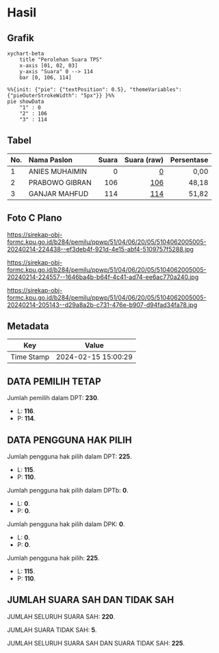 # Hasil

## Grafik

```mermaid
xychart-beta
    title "Perolehan Suara TPS"
    x-axis [01, 02, 03]
    y-axis "Suara" 0 --> 114
    bar [0, 106, 114]
```

```mermaid
%%{init: {"pie": {"textPosition": 0.5}, "themeVariables": {"pieOuterStrokeWidth": "5px"}} }%%
pie showData
    "1" : 0
    "2" : 106
    "3" : 114
```

## Tabel

| No. | Nama Paslon    | Suara | Suara (raw) | Persentase |
|:--- |:-------------- | -----:| -----------:| ----------:|
| 1   | ANIES MUHAIMIN | 0     | [0][p-1]    | 0,00       |
| 2   | PRABOWO GIBRAN | 106   | [106][p-2]  | 48,18      |
| 3   | GANJAR MAHFUD  | 114   | [114][p-3]  | 51,82      |


[p-1]: https://github.com/gigit-pemilu/pemilu-2024-51-bali/blob/main/pilpres/hitung-suara/sub/51-bali/sub/04-gianyar/sub/06-tegallalang/sub/2005-pupuan/sub/005-tps/sub/paslon-1.txt
[p-2]: https://github.com/gigit-pemilu/pemilu-2024-51-bali/blob/main/pilpres/hitung-suara/sub/51-bali/sub/04-gianyar/sub/06-tegallalang/sub/2005-pupuan/sub/005-tps/sub/paslon-2.txt
[p-3]: https://github.com/gigit-pemilu/pemilu-2024-51-bali/blob/main/pilpres/hitung-suara/sub/51-bali/sub/04-gianyar/sub/06-tegallalang/sub/2005-pupuan/sub/005-tps/sub/paslon-3.txt

## Foto C Plano

https://sirekap-obj-formc.kpu.go.id/b284/pemilu/ppwp/51/04/06/20/05/5104062005005-20240214-224438--ef3deb4f-921d-4e15-abf4-5109757f5288.jpg

https://sirekap-obj-formc.kpu.go.id/b284/pemilu/ppwp/51/04/06/20/05/5104062005005-20240214-224557--1646ba4b-b64f-4c41-ad74-ee6ac770a240.jpg

https://sirekap-obj-formc.kpu.go.id/b284/pemilu/ppwp/51/04/06/20/05/5104062005005-20240214-205143--d29a8a2b-c731-476e-b907-d94fad34fa78.jpg


## Metadata

| Key        | Value               |
| ---------- | ------------------- |
| Time Stamp | 2024-02-15 15:00:29 |


## DATA PEMILIH TETAP

Jumlah pemilih dalam DPT: **230**.
 * L: **116**.
 * P: **114**.

## DATA PENGGUNA HAK PILIH

Jumlah pengguna hak pilih dalam DPT: **225**.
 * L: **115**.
 * P: **110**.

Jumlah pengguna hak pilih dalam DPTb: **0**.
 * L: **0**.
 * P: **0**.

Jumlah pengguna hak pilih dalam DPK: **0**.
 * L: **0**.
 * P: **0**.

Jumlah pengguna hak pilih: **225**.
 * L: **115**.
 * P: **110**.

## JUMLAH SUARA SAH DAN TIDAK SAH

JUMLAH SELURUH SUARA SAH: **220**.

JUMLAH SUARA TIDAK SAH: **5**.

JUMLAH SELURUH SUARA SAH DAN SUARA TIDAK SAH: **225**.


